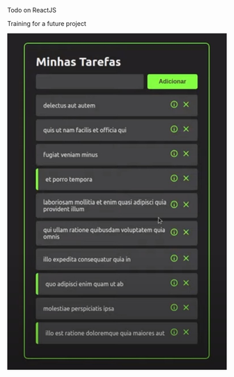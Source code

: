 Todo on ReactJS 

Training for a future project

![Preview](https://github.com/wbhaese/ReactJs-Todo/blob/master/preview.jpg)
